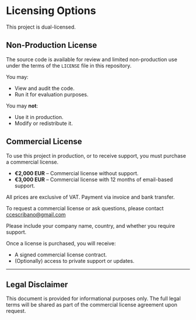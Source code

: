 # Licensing Options

This project is dual-licensed.

## Non-Production License

The source code is available for review and limited non-production use under the terms of the `LICENSE` file in this repository.

You may:

- View and audit the code.
- Run it for evaluation purposes.

You may **not**:

- Use it in production.
- Modify or redistribute it.

## Commercial License

To use this project in production, or to receive support, you must purchase a commercial license.

- **€2,000 EUR** – Commercial license without support.
- **€3,000 EUR** – Commercial license with 12 months of email-based support.

All prices are exclusive of VAT. Payment via invoice and bank transfer.

To request a commercial license or ask questions, please contact [ccescribano@gmail.com](mailto:ccescribano@gmail.com)

Please include your company name, country, and whether you require support.

Once a license is purchased, you will receive:

- A signed commercial license contract.
- (Optionally) access to private support or updates.

---

## Legal Disclaimer

This document is provided for informational purposes only. The full legal terms will be shared as part of the commercial license agreement upon request.
